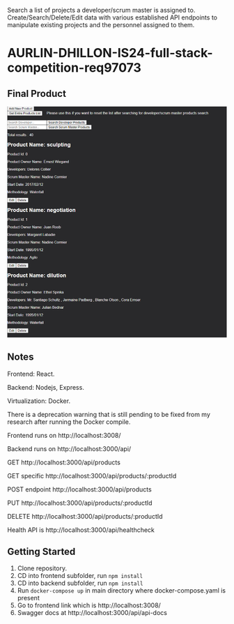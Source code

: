 Search a list of projects a developer/scrum master is assigned to. Create/Search/Delete/Edit data with various established API endpoints to manipulate existing projects and the personnel assigned to them.

# AURLIN-DHILLON-IS24-full-stack-competition-req97073

## Final Product

!["Start"](docs/view.png)

## Notes

Frontend: React.

Backend: Nodejs, Express.

Virtualization: Docker.

There is a deprecation warning that is still pending to be fixed from my research after running the Docker compile.

Frontend runs on http://localhost:3008/

Backend runs on http://localhost:3000/api/

GET http://localhost:3000/api/products

GET specific http://localhost:3000/api/products/:productId

POST endpoint http://localhost:3000/api/products

PUT http://localhost:3000/api/products/:productId

DELETE http://localhost:3000/api/products/:productId

Health API is http://localhost:3000/api/healthcheck

## Getting Started

1. Clone repository.
2. CD into frontend subfolder, run `npm install`
3. CD into backend subfolder, run `npm install`
4. Run `docker-compose up` in main directory where docker-compose.yaml is present
5. Go to frontend link which is http://localhost:3008/
6. Swagger docs at http://localhost:3000/api/api-docs

